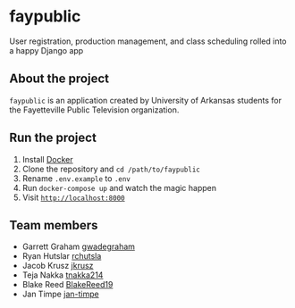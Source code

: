 # faypublic
User registration, production management, and class scheduling rolled into a happy Django app

## About the project

`faypublic` is an application created by University of Arkansas students for the Fayetteville Public Television organization. 

## Run the project

1. Install [Docker](https://docs.docker.com/engine/installation/)
2. Clone the repository and `cd /path/to/faypublic`
3. Rename `.env.example` to `.env`
4. Run `docker-compose up` and watch the magic happen
5. Visit [`http://localhost:8000`](http://localhost:8000)

## Team members
* Garrett Graham [gwadegraham](https://github.com/gwadegraham)
* Ryan Hutslar [rchutsla](https://github.com/rchutsla)
* Jacob Krusz [jkrusz](https://github.com/jkrusz)
* Teja Nakka [tnakka214](https://github.com/tnakka214)
* Blake Reed [BlakeReed19](https://github.com/BlakeReed19)
* Jan Timpe [jan-timpe](https://github.com/jan-timpe)
